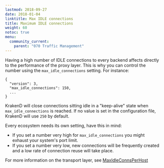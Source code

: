 ```yaml
---
lastmod: 2018-09-27
date: 2018-01-04
linktitle: Max IDLE connections
title: Maximum IDLE connections
weight: 60
notoc: true
menu:
  community_current:
    parent: "070 Traffic Management"
---
```


Having a high number of IDLE connections to every backend affects directly to the performance of the proxy layer. This is why you can control the number using the `max_idle_connections` setting. For instance:

	{
	  "version": 3,
	  "max_idle_connections": 150,
	  ...
	}

KrakenD will close connections sitting idle in a "keep-alive" state when `max_idle_connections` is reached. If no value is set in the configuration file, KrakenD will use `250` by default.

Every ecosystem needs its own setting, have this in mind:

- If you set a number very high for `max_idle_connections` you might exhaust your system's port limit.
- If you set a number very low, new connections will be frequently created and a low rate of connection reuse will take place.


For more information on the transport layer, see [MaxIdleConnsPerHost](https://golang.org/pkg/net/http/#Transport)
